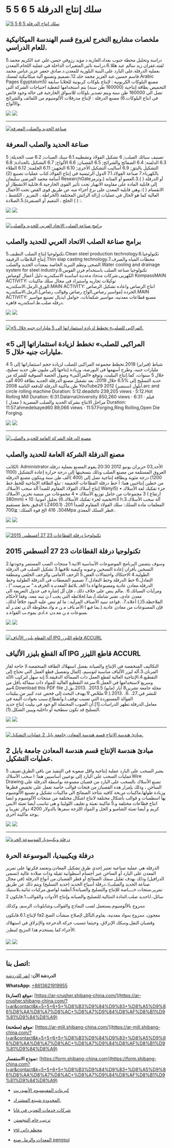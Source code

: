 # 5 5 6 5 سلك إنتاج الدرفلة

<a href="https://swt.shibang-china.com/?l=ar&img&k=5+5+6+5+%D8%B3%D9%84%D9%83+%D8%A5%D9%86%D8%AA%D8%A7%D8%AC+%D8%A7%D9%84%D8%AF%D8%B1%D9%81%D9%84%D8%A9" target="_blank">![5 5 6 5 سلك إنتاج الدرفلة](http://static.shibang-china.com/all-800x300/287.jpg)</a>

## ملخصات مشاريع التخرج لفروع قسم الهندسة الميكانيكية للعام الدراسي.
5.دراسة وتحليل محطة جنوب بغداد.الغازية.د مؤيد رزوقي حسن.علي عبد الكريم محمد لفته.غفران زيد سالم عبد هللا.6.دراسة تاثير.المتغيرات الداخلة في.عملية اللحام.المعدن بعملية الدرفلة.على البارد على.البنية البلورية للمعدن.د.صادق جعفر عزيز.عباس محمد قاسم حسين.عبد العزيز محمد جلد.12.تصميم وتصنيع آلية ميكانيكية لمسك.Arabic Pages Egyptalum5) مصنع البلوكات الكربونية : لإنتاج بلوكات كربونية للخلايا سابقة التحميص بطاقة إنتاجية (160000 طن سنة) يتم استخدامها لتغطية احتياجات الشركة التى تصل الى 160000 طن سنة ويتم تصدير بلوكات للاسواق الخارجية فى حالة وجود فائض فى انتاج البلوكات.6) مصنع الدرفلة : لإنتاج مدرفلات الألومنيوم من اللفائف والشرائح والألواح.


<a href="https://whatsapp.shibangsoft.com/WhatsApp.php" target="_blank" title="WhatsApp">![](http://static.shibang-china.com/icon/whatsapp.png)</a> <a href="https://swt.shibang-china.com/?l=ar&icon&k=5+5+6+5+%D8%B3%D9%84%D9%83+%D8%A5%D9%86%D8%AA%D8%A7%D8%AC+%D8%A7%D9%84%D8%AF%D8%B1%D9%81%D9%84%D8%A9" target="_blank">![](http://static.shibang-china.com/icon/chat-ar.png)</a>

---

<a href="https://swt.shibang-china.com/?l=ar&img&k=5+5+6+5+%D8%B3%D9%84%D9%83+%D8%A5%D9%86%D8%AA%D8%A7%D8%AC+%D8%A7%D9%84%D8%AF%D8%B1%D9%81%D9%84%D8%A9" target="_blank">![صناعة الحديد والصلب المعرفة](http://static.shibang-china.com/all-800x300/522.jpg)</a>

## صناعة الحديد والصلب المعرفة
5 تصنيف سبائك الصلب; 6 تشكيل الفولاذ وتشطيبه.6.1 سبك الصبات; 6.2 صب الجديلة; 6.3 الدلفنة; 6.4 الصفائح والشرائح; 6.5 القضبان; 6.6 الألواح; 6.7 التشكيل بالحدادة; 6.8 التشكيل بالبثق; 6.9 أساليب التشكيل الأخرى; 6.10 التجهيز; 6.11 الجلفنة; 6.12 الطلاء بالكهرباء.7 صناعة الفولاذ.7.1 الدول الرئيسية في إنتاج الفولاذ.كتاب عمليات تصنيع (2) أسامة محمد المرضي سليمان ResearchGateأو الدرفلة ( ).3.العسو أو المتانة (.وترمز إلى قابلية المادة على مقاومة الانهيار تحت تأثير القوى الخارجية.4.قابلية الانشطار أو الانقسام ( ):.وهي قابلية المعدن على نزع أجزاء منه عن طريق قوى القص تحت الأحمال العالية كما هو الحال في.عمليات إزالة الرائش المختلفة (الخراطة ، التفريز ، الكشط ، الجلخ ، التنعيم أو الصنفرة).5.الصلادة ( ) :.


<a href="https://whatsapp.shibangsoft.com/WhatsApp.php" target="_blank" title="WhatsApp">![](http://static.shibang-china.com/icon/whatsapp.png)</a> <a href="https://swt.shibang-china.com/?l=ar&icon&k=5+5+6+5+%D8%B3%D9%84%D9%83+%D8%A5%D9%86%D8%AA%D8%A7%D8%AC+%D8%A7%D9%84%D8%AF%D8%B1%D9%81%D9%84%D8%A9" target="_blank">![](http://static.shibang-china.com/icon/chat-ar.png)</a>

---

<a href="https://swt.shibang-china.com/?l=ar&img&k=5+5+6+5+%D8%B3%D9%84%D9%83+%D8%A5%D9%86%D8%AA%D8%A7%D8%AC+%D8%A7%D9%84%D8%AF%D8%B1%D9%81%D9%84%D8%A9" target="_blank">![برامج صناعة الصلب الاتحاد العربي للحديد والصلب](http://static.shibang-china.com/all-800x300/984.jpg)</a>

## برامج صناعة الصلب الاتحاد العربي للحديد والصلب
5.تكنولوجيا إنتاج الصلب النظيف.Clean steel production technology.6.تكنولوجيا إنتاج البلاطات الرقيقة.Thin slap casting technology.7.محطات المياه والصرف الصحى ونظم التبريد الخاصة بمعدات الحديد والصلب.Water cooling and drainage system for steel industry.8.تكنولوجيا صناعة الصلب باستخدام فرن القوس الكهربى.شركات ﻣﻧﺗﺟﺍﺗ ﻣﻋﺩﻧﻳﺓ ﺃﺳﺍﺳﻳﺓ الاسكندريه دليل أعمال كومباس KompassMAIN ACTIVITY: توكيلات تجاريه واستيراد فى مجال سلك ماكينات الورق.الرمل.الاسكندريه.MAIN ACTIVITY: انتاج الرصاص واعاده تشكيل الرصاص الخرده [مواسير رصاص,الواح رصاص وقوالب رصاص].الرمل.الاسكندريه.MAIN ACTIVITY: مصنع قطاعات معدنيه، مواسير شكمانات، حوامل ايديال تصنيع مواسير درفله صلب.ط.اسكندريه قاهره.


<a href="https://whatsapp.shibangsoft.com/WhatsApp.php" target="_blank" title="WhatsApp">![](http://static.shibang-china.com/icon/whatsapp.png)</a> <a href="https://swt.shibang-china.com/?l=ar&icon&k=5+5+6+5+%D8%B3%D9%84%D9%83+%D8%A5%D9%86%D8%AA%D8%A7%D8%AC+%D8%A7%D9%84%D8%AF%D8%B1%D9%81%D9%84%D8%A9" target="_blank">![](http://static.shibang-china.com/icon/chat-ar.png)</a>

---

<a href="https://swt.shibang-china.com/?l=ar&img&k=5+5+6+5+%D8%B3%D9%84%D9%83+%D8%A5%D9%86%D8%AA%D8%A7%D8%AC+%D8%A7%D9%84%D8%AF%D8%B1%D9%81%D9%84%D8%A9" target="_blank">![«المراكبى للصلب» تخطط لزيادة استثماراتها إلى 5 مليارات جنيه خلال 5.](http://static.shibang-china.com/all-800x300/946.jpg)</a>

## «المراكبى للصلب» تخطط لزيادة استثماراتها إلى 5 مليارات جنيه خلال 5.
4 شباط (فبراير) 2018.تخطط مجموعة المراكبى للصلب لزيادة حجم استثماراتها إلى 5 مليارات جنيه، وطرح أسهمها فى البورصة، وزيادة إنتاجها إلى مليون طن حديد تسليح، خلال 5 سنوات، كما.إنتاج البيليت، وتوقع «المراكبى» وصول الحصة السوقية للشركة من حديد التسليح إلى %6.5 خلال 2019، بعد تشغيل مصنع الدرفلة الجديد بطاقة 400 ألف طن.ماكينة الدرفلة للدفعة الثامنة 2008 YouTube29 أيلول (سبتمبر) 2012.arc and circle rolling machine Duration: 5:12.deadsfo 239,205 views &middot; 5:12.Hot Rolling Mill Duration: 6:31.DalarnaUniversity 850,260 views &middot; 6:31 &middot; فيلم مراحل الانتاج بشركة الحديد والصلب المصرية ( معدل ) Duration: 11:57.ahmedelsayed60 89,066 views &middot; 11:57.Forging,Ring Rolling,Open Die Forging.


<a href="https://whatsapp.shibangsoft.com/WhatsApp.php" target="_blank" title="WhatsApp">![](http://static.shibang-china.com/icon/whatsapp.png)</a> <a href="https://swt.shibang-china.com/?l=ar&icon&k=5+5+6+5+%D8%B3%D9%84%D9%83+%D8%A5%D9%86%D8%AA%D8%A7%D8%AC+%D8%A7%D9%84%D8%AF%D8%B1%D9%81%D9%84%D8%A9" target="_blank">![](http://static.shibang-china.com/icon/chat-ar.png)</a>

---

<a href="https://swt.shibang-china.com/?l=ar&img&k=5+5+6+5+%D8%B3%D9%84%D9%83+%D8%A5%D9%86%D8%AA%D8%A7%D8%AC+%D8%A7%D9%84%D8%AF%D8%B1%D9%81%D9%84%D8%A9" target="_blank">![مصنع الدرفلة الشركة العامة للحديد والصلب](http://static.shibang-china.com/all-800x300/1467.jpg)</a>

## مصنع الدرفلة الشركة العامة للحديد والصلب
الكاتب: Administrator.الأحد,03 حزيران يونيو 2012 20:30.يقوم المصنع بعملية درفلة العروق المستلمة من مصنع الصلب وذلك بتسخينها إلى درجة حرارة إعادة التشكيل (1100 1200) درجة مئوية وبطاقة إنتاجية تصل إلى (400 )ألف طن سنة ويتكون مصنع الدرفلة من خطين إنتاجيين هما: أ خط درفلة القطاعات الخفيفة : تبلغ الطاقة الإنتاجية للخط.خط إنتاج أسلاك الفولاذ المقاوم للصدأ آلة سحب الأسلاك Wanyi5) جزء تفكيك لفة الأسلاك • 3 مجموعات من حامل توزيع الأسلاك • 4 مجموعات من منصة تخزين الأسلاك ( ارتفاع 380mm) • تخميد لجزء تفكيك الأسلاك.6) تحليل أمونيا: 10m3 h.3.آلة سحب الأسلاك الدقيق بخط مستقيم LZ400.1) المعلمات مادة السلك: سلك الفولاذ المقاوم للصدأ 201، 304، 416 الخ قوة السلك: ≦700Mpa قطر السلك المغذي:.


<a href="https://whatsapp.shibangsoft.com/WhatsApp.php" target="_blank" title="WhatsApp">![](http://static.shibang-china.com/icon/whatsapp.png)</a> <a href="https://swt.shibang-china.com/?l=ar&icon&k=5+5+6+5+%D8%B3%D9%84%D9%83+%D8%A5%D9%86%D8%AA%D8%A7%D8%AC+%D8%A7%D9%84%D8%AF%D8%B1%D9%81%D9%84%D8%A9" target="_blank">![](http://static.shibang-china.com/icon/chat-ar.png)</a>

---

<a href="https://swt.shibang-china.com/?l=ar&img&k=5+5+6+5+%D8%B3%D9%84%D9%83+%D8%A5%D9%86%D8%AA%D8%A7%D8%AC+%D8%A7%D9%84%D8%AF%D8%B1%D9%81%D9%84%D8%A9" target="_blank">![تكنولوجيا درفلة القطاعات 23 27 أغسطس 2015](http://static.shibang-china.com/all-800x300/983.jpg)</a>

## تكنولوجيا درفلة القطاعات 23 27 أغسطس 2015
وسوف يتضمن البرنامج الموضوعات الأساسية الاتية.1 منتجات الصب المستمر وجودتها.2 التسخين بأفران إعادة التسخين وعيوبه وكيفية تلافيها.3 تشكيل الصلب فى الدرفلة الطولية.4 الاحتكاك واحتمالات العض.5 الزحف الامامى والزحف الخلفى ومنطقة التعادل.6 خط الدرفلة وخط التعادل.7 تصميم الضغطات فى الدرفلة الطولية وخط الدرفلة.معادن عادية ومصنوعاتهاﻋ ﺪا اﻟﺨـ ـﻼﺋﻂ اﻟﻤﻌﺪﻧﻴ ﺔ اﻟﺨﺰﻓﻴ ﺔ.&quot; ﺳ ﻴﺮﻣﻴﺖ.&quot;) ، وﻣﺮآﺒﺎت اﻟﺴﺒﺎﺋﻚ.6. .ﻣﺎﻟﻢ ﻳﻨﺺ ﻋﻠﻰ ﺧﻼف ذﻟﻚ ، ﻓﺈن آﻞ إﺷﺎرة ﻓﻰ ﺟﺪول اﻟﺘﻌﺮﻳﻔﺔ اﻟﻰ ﻣﻌﺪن ﻋﺎدى، ﺗﻌﺘﺒﺮ ﺷﺎﻣﻠﺔ.أﻳ ﻀﺎ.ﻟﺨﻼﺋﻄﻪ اﻟﺘﻰ ﻳﺠﺐ أ.ن ﺗﺒﻨﺪ ﻣﻌﻪ، وﻓﻘﺎً ﻷﺣﻜﺎم اﻟﻤﻼﺣﻈﺔ.5(.) أﻋﻼﻩ.7. .ﻗﻮاﻋﺪ ﺗﺒﻨﻴﺪ اﻷﺻﻨﺎف اﻟﻤﺮآﺒﺔ.: ﻣﺎ ﻟﻢ ﺗﻨﺺ ﻋﻠﻴﻪ اﻟﺒﻨﻮد ﺧﻼﻓﺎً ﻟﺬﻟﻚ، ﻓﺈن اﻟﻤﺼﻨﻮﻋﺎت ﻣﻦ ﻣﻌﺎدن ﻋﺎدﻳﺔ.(.ﺑﻤﺎ ﻓﻴﻬ ﺎ اﻷﺻ ﻨﺎف ﻣ ﻦ ﻣ ﻮاد.ﻣﺨﻠﻮﻃﺔ اﻟﺘ ﻰ ﺗﻌﺘﺒ ﺮ آﻤ ﺼﻨﻮﻋﺎت ﻣ ﻦ ﻣﻌ ﺪن ﻋ ﺎدى ﺑﻤﻮﺟ ﺐ اﻟﻘﻮاﻋ ﺪ.


<a href="https://whatsapp.shibangsoft.com/WhatsApp.php" target="_blank" title="WhatsApp">![](http://static.shibang-china.com/icon/whatsapp.png)</a> <a href="https://swt.shibang-china.com/?l=ar&icon&k=5+5+6+5+%D8%B3%D9%84%D9%83+%D8%A5%D9%86%D8%AA%D8%A7%D8%AC+%D8%A7%D9%84%D8%AF%D8%B1%D9%81%D9%84%D8%A9" target="_blank">![](http://static.shibang-china.com/icon/chat-ar.png)</a>

---

<a href="https://swt.shibang-china.com/?l=ar&img&k=5+5+6+5+%D8%B3%D9%84%D9%83+%D8%A5%D9%86%D8%AA%D8%A7%D8%AC+%D8%A7%D9%84%D8%AF%D8%B1%D9%81%D9%84%D8%A9" target="_blank">![آلة القطع بليزر الألياف IPG قاطع الليزر ACCURL](http://static.shibang-china.com/all-800x300/1473.jpg)</a>

## آلة القطع بليزر الألياف IPG قاطع الليزر ACCURL
التكاليف المنخفضة في الإنتاج والصيانة بفضل استهلاك الطاقة المنخفضة.لا حاجة لغاز المرنان.3.آلة ليزر الألياف مناسبة لتوسيم، إكمال وتفصيل قطع العمل التي تحتاج إلى التقطيع.4.الإنتاجية العالية لقطع العمل ذات السماكة الدقيقة.5.إنه سهل لتركيب الآلة وسريع لاستخدامها في العمل.6.سرعة التقطيع العالية للمواد ذات سماكة بأقل من 4مم.Download this PDF file مجلة جامعة تشرين8 أيار (مايو) 2013.5. .2013.بق.ل للنشر في.27. .6. .2013.(.∇.ملخّص.∇.يهدف البحث إلى فحص عدد كبير من.بيليتات الفوالذ المستوردة التي تسبب توقف.ا.وانقطاع.سبب بحوادث أليمة في معامل.الدرفلة.تظهر الدراسات.[1].أن العيوب المحتملة الو.جود في بيليت إنتاج حديد التسليح قد تكون سطحية أو داخلية.ويبين الشكل.(1).


<a href="https://whatsapp.shibangsoft.com/WhatsApp.php" target="_blank" title="WhatsApp">![](http://static.shibang-china.com/icon/whatsapp.png)</a> <a href="https://swt.shibang-china.com/?l=ar&icon&k=5+5+6+5+%D8%B3%D9%84%D9%83+%D8%A5%D9%86%D8%AA%D8%A7%D8%AC+%D8%A7%D9%84%D8%AF%D8%B1%D9%81%D9%84%D8%A9" target="_blank">![](http://static.shibang-china.com/icon/chat-ar.png)</a>

---

<a href="https://swt.shibang-china.com/?l=ar&img&k=5+5+6+5+%D8%B3%D9%84%D9%83+%D8%A5%D9%86%D8%AA%D8%A7%D8%AC+%D8%A7%D9%84%D8%AF%D8%B1%D9%81%D9%84%D8%A9" target="_blank">![مبادئ هندسة الإنتاج قسم هندسة المعادن جامعة بابل 2 عمليات التشكيل.](http://static.shibang-china.com/all-800x300/382.jpg)</a>

## مبادئ هندسة الإنتاج قسم هندسة المعادن جامعة بابل 2 عمليات التشكيل.
5 يعتبر السحب على البارد عملية إنتاجية واقل صعوبة في التنفيذ من باقي الطرق.تصنف عمليات السحب على البارد إلى نوعيين أساسيين هما: ا سحب الأسلاكWire Drawing.تصنع الأسلاك بالسحب على البارد من قضبان مصنوعة بواسطة الدرفلة على الساخن ، وذلك بإمرار هذه القضبان من فتحات قوالب خاصة تعمل على تخفيض قطرها وزيادة طولها.ماكينات مربحة كافيه نتتأخذ الصفائح الى ماكينات تشكيل و تصنيع الألومنيوم بها اسطمبات و قوالب بأشكال مختلفة لانتاج اشكال مختلفة من منتجات الألومنيوم و ايضا انتاج قطاعات مختلفة و.5 ماكينة تعبئة و تغليف اللوليتا و هى تناسب أيضا تعبئة الايس كريم و أيضا تعبئة الشامبو و الجل و المواد اللزجة سعرها بالدولار 4200 دولار تقريبا و يوجد ماكينة أخرى.


<a href="https://whatsapp.shibangsoft.com/WhatsApp.php" target="_blank" title="WhatsApp">![](http://static.shibang-china.com/icon/whatsapp.png)</a> <a href="https://swt.shibang-china.com/?l=ar&icon&k=5+5+6+5+%D8%B3%D9%84%D9%83+%D8%A5%D9%86%D8%AA%D8%A7%D8%AC+%D8%A7%D9%84%D8%AF%D8%B1%D9%81%D9%84%D8%A9" target="_blank">![](http://static.shibang-china.com/icon/chat-ar.png)</a>

---

<a href="https://swt.shibang-china.com/?l=ar&img&k=5+5+6+5+%D8%B3%D9%84%D9%83+%D8%A5%D9%86%D8%AA%D8%A7%D8%AC+%D8%A7%D9%84%D8%AF%D8%B1%D9%81%D9%84%D8%A9" target="_blank">![درفلة ويكيبيديا، الموسوعة الحرة](http://static.shibang-china.com/all-800x300/266.jpg)</a>

## درفلة ويكيبيديا، الموسوعة الحرة
الدرفلة هي عملية صناعية تعتبر إحدى طرق تشكيل المعادن.وتعتمد فكرتها على تمرير المعدن على البارد أو الساخن عبر أجسام أسطوانية ثقيلة وذات صلادة عالية (تسمى الدرافيل) وذلك بهدف تقليل سمك الصفائح أو قطر القضبان.من أنواع الدرفلة (في مجال صناعة الحديد والصلب):.درفلة أسياخ الحديد (حديد التسليح) ويتم ذلك عن طريق تمرير.ﻣﻨﺘﺠﺎت ﺧــــﺎﺻﺔ ﻟﻺﻧﺘﺎج ﻭاﻟﺘﺼﻠﻴﺢ ﻭاﻟﺼﻴﺎﻧﺔ5.أﻧﻈﻤﺔ ﻟﻮاﺻﻖ.ﻣﺮﻛﺒﺎت ﺛﻨﺎﺋﻴﺔ.ﺑﻼﺳﺘﻴﻚ ﺣﺪﻳﺪ ﺻﻠﺐ.اﳌﺎدة اﳌﺜﺎﻟﻴﺔ.ﻟﻠﺘﺼﻠﻴﺢ.ﻭاﻟﺼﻴﺎﻧﺔ.ﻭإﻧﺘﺎج اﻷدﻭات ﻭاﻟﻘﻮاﻟﺐ.1.ﻓﺎﻳﻜﻮﻥ 2U.ﺳﺎﺋﻞ، ﳑﺰﻭج ﺑﺎﻷﻟﻮﻣﻨﻴﻮﻡ.ﻳﺴﺘﻌﻤﻞ ﻟﺼﺐ اﻟﻨﻤﺎذج ﻭاﻟﻘﻮاﻟﺐ.ﻭﺷﺎﺑﻠﻮﻧﺎت اﻟﺮﺳﻢ، ﻭﻛﺬﻟﻚ ﻹﻧﺘﺎج.6.1.ﻓﺎﻳﻜﻮﻥ fa2.ﻣﻌﺠﻮﻥ، ﳑﺰﻭج ﲟﻮاد ﻣﻌﺪﻧﻴﺔ، ﻳﻘﺎﻭﻡ.اﻟﺘﺂﻛﻞ.ﻹﺻﻼح ﻣﻨﺸﺂت اﻟﻀﺦ ﻭﻗﻀﺒﺎﻥ اﻟﻨﻘﻞ.ﻭﺳﻜﻚ اﻹﻧﺰﻻﻕ، ﻭﺣﻴﺜﻤﺎ ﺗﺘﺴﺒﺐ ﺣﺮﻛﺔ.اﻟﺪﺣﺮﺟﺔ ﻭاﻹﻧﺰﻻﻕ ﻓﻲ اﺳﺘﻬﻼﻙ اﻷﺟﺰاء.ﻛﻤﺎ ﻳﺴﺘﺨﺪﻡ ﻫﺬا اﳌﺰﻳﺞ ﻟﺘﺒﻄﲔ.


<a href="https://whatsapp.shibangsoft.com/WhatsApp.php" target="_blank" title="WhatsApp">![](http://static.shibang-china.com/icon/whatsapp.png)</a> <a href="https://swt.shibang-china.com/?l=ar&icon&k=5+5+6+5+%D8%B3%D9%84%D9%83+%D8%A5%D9%86%D8%AA%D8%A7%D8%AC+%D8%A7%D9%84%D8%AF%D8%B1%D9%81%D9%84%D8%A9" target="_blank">![](http://static.shibang-china.com/icon/chat-ar.png)</a>

---
## اتصل بنا:

**الدردشة الآن:** [انقر للدردشة](https://swt.shibang-china.com?l=ar&contact&k=5+5+6+5+%D8%B3%D9%84%D9%83+%D8%A5%D9%86%D8%AA%D8%A7%D8%AC+%D8%A7%D9%84%D8%AF%D8%B1%D9%81%D9%84%D8%A9)

**WhatsApp:**  [+8613621919955](https://whatsapp.shibangsoft.com/WhatsApp.php)

**موقع (كسارة):** [https://ar-crusher.shibang-china.com/](https://ar-crusher.shibang-china.com/?l=ar&contact&k=5+5+6+5+%D8%B3%D9%84%D9%83+%D8%A5%D9%86%D8%AA%D8%A7%D8%AC+%D8%A7%D9%84%D8%AF%D8%B1%D9%81%D9%84%D8%A9)

**موقع (مطحنة):** [https://ar-mill.shibang-china.com/](https://ar-mill.shibang-china.com/?l=ar&contact&k=5+5+6+5+%D8%B3%D9%84%D9%83+%D8%A5%D9%86%D8%AA%D8%A7%D8%AC+%D8%A7%D9%84%D8%AF%D8%B1%D9%81%D9%84%D8%A9)

**نموذج الاستفسار:** [https://form.shibang-china.com](https://form.shibang-china.com?l=ar&contact&k=5+5+6+5+%D8%B3%D9%84%D9%83+%D8%A5%D9%86%D8%AA%D8%A7%D8%AC+%D8%A7%D9%84%D8%AF%D8%B1%D9%81%D9%84%D8%A9)

* [كبريتات المغنيسيوم الأنهيدريت](../30/%D9%83%D8%A8%D8%B1%D9%8A%D8%AA%D8%A7%D8%AA%20%D8%A7%D9%84%D9%85%D8%BA%D9%86%D9%8A%D8%B3%D9%8A%D9%88%D9%85%20%D8%A7%D9%84%D8%A3%D9%86%D9%87%D9%8A%D8%AF%D8%B1%D9%8A%D8%AA.md)

* [المحدودة شيبنغ المشترك.](../30/%D8%A7%D9%84%D9%85%D8%AD%D8%AF%D9%88%D8%AF%D8%A9%20%D8%B4%D9%8A%D8%A8%D9%86%D8%BA%20%D8%A7%D9%84%D9%85%D8%B4%D8%AA%D8%B1%D9%83..md)

* [شركات خدمات التعدين في غانا](../30/%D8%B4%D8%B1%D9%83%D8%A7%D8%AA%20%D8%AE%D8%AF%D9%85%D8%A7%D8%AA%20%D8%A7%D9%84%D8%AA%D8%B9%D8%AF%D9%8A%D9%86%20%D9%81%D9%8A%20%D8%BA%D8%A7%D9%86%D8%A7.md)

* [ترتيب خام التنجستن](../26/%D8%AA%D8%B1%D8%AA%D9%8A%D8%A8%20%D8%AE%D8%A7%D9%85%20%D8%A7%D9%84%D8%AA%D9%86%D8%AC%D8%B3%D8%AA%D9%86.md)

* [vsi محطم ذاتي](../26/vsi%20%D9%85%D8%AD%D8%B7%D9%85%20%D8%B0%D8%A7%D8%AA%D9%8A.md)

* [المعدات والرمل صنع pengsui](../26/%D8%A7%D9%84%D9%85%D8%B9%D8%AF%D8%A7%D8%AA%20%D9%88%D8%A7%D9%84%D8%B1%D9%85%D9%84%20%D8%B5%D9%86%D8%B9%20pengsui.md)
